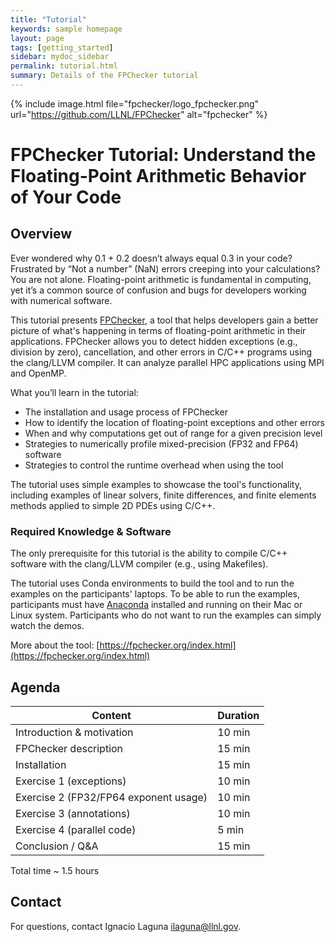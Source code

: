```yaml
---
title: "Tutorial"
keywords: sample homepage
layout: page
tags: [getting_started]
sidebar: mydoc_sidebar
permalink: tutorial.html
summary: Details of the FPChecker tutorial
---
```


{% include image.html file="fpchecker/logo_fpchecker.png" url="https://github.com/LLNL/FPChecker" alt="fpchecker" %}

# FPChecker Tutorial:  Understand the Floating-Point Arithmetic Behavior of Your Code

## Overview

Ever wondered why 0.1 + 0.2 doesn’t always equal 0.3 in your code? Frustrated by “Not a number” (NaN) errors creeping into your calculations? You are not alone. Floating-point arithmetic is fundamental in computing, yet it’s a common source of confusion and bugs for developers working with numerical software.

This tutorial presents [FPChecker](https://fpchecker.org/index.html), a tool that helps developers gain a better picture of what's happening in terms of floating-point arithmetic in their applications. FPChecker allows you to detect hidden exceptions (e.g., division by zero), cancellation, and other errors in C/C++ programs using the clang/LLVM compiler. It can analyze parallel HPC applications using MPI and OpenMP.

What you’ll learn in the tutorial:

* The installation and usage process of FPChecker
* How to identify the location of floating-point exceptions and other errors
* When and why computations get out of range for a given precision level
* Strategies to numerically profile mixed-precision (FP32 and FP64) software
* Strategies to control the runtime overhead when using the tool

The tutorial uses simple examples to showcase the tool's functionality, including examples of linear solvers, finite differences, and finite elements methods applied to simple 2D PDEs using C/C++. 

### Required Knowledge & Software
The only prerequisite for this tutorial is the ability to compile C/C++ software with the clang/LLVM compiler (e.g., using Makefiles).

The tutorial uses Conda environments to build the tool and to run the examples on the participants' laptops. To be able to run the examples, participants must have [Anaconda](https://anaconda.org/) installed and running on their Mac or Linux system. Participants who do not want to run the examples can simply watch the demos.

More about the tool: [https://fpchecker.org/index.html](https://fpchecker.org/index.html)

## Agenda

| Content                                | Duration |
| -------------------------------------- | -------- |
| Introduction & motivation              | 10 min   |
| FPChecker description                  | 15 min   |
| Installation                           | 15 min   |
| Exercise 1 (exceptions)                | 10 min   |
| Exercise 2 (FP32/FP64 exponent usage)  | 10 min   |
| Exercise 3 (annotations)               | 10 min   |
| Exercise 4 (parallel code)             | 5 min    |
| Conclusion / Q&A                       | 15 min   |

Total time ~ 1.5 hours

## Contact
For questions, contact Ignacio Laguna <ilaguna@llnl.gov>.
```
